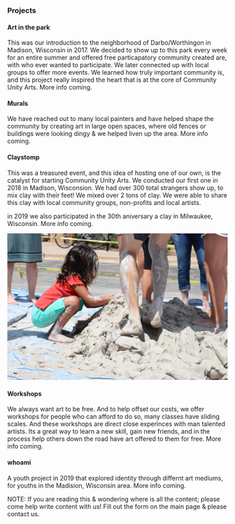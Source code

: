 ### Projects

#### Art in the park

This was our introduction to the neighborhood of Darbo/Worthingon in Madison, Wisconsin in 2017. We decided to show up to this park every week for an entire summer and offered free particapatory community created are, with who ever wanted to participate. We later connected up with local groups to offer more events. We learned how truly important community is, and this project really inspired the heart that is at the core of Community Unity Arts. More info coming.

#### Murals
We have reached out to many local painters and have helped shape the community by creating art in large open spaces, where old fences or buildings were looking dingy & we helped liven up the area. More info coming.

#### Claystomp
This was a treasured event, and this idea of hosting one of our own, is the catalyst for starting Community Unity Arts. We conducted our first one in 2018 in Madison, Wisconsion. We had over 300 total strangers show up, to mix clay with their feet! We mixed over 2 tons of clay. We were able to share this clay with local community groups, non-profits and local artists.

in 2019 we also participated in the 30th aniversary a clay in Milwaukee, Wisconsin. More info coming.

![claystommp](../../var/media/feet01.jpg?raw=true "claystomp")
<!-- ![claystomp](https://github.com/communityunityarts/community_unity_arts/blob/master/var/media/feet01.jpg?raw=true "claystomp") -->

#### Workshops

We always want art to be free. And to help offset our costs, we offer workshops for people who can afford to do so, many classes have sliding scales. And these workshops are direct close experinces with man talented artists. Its a great way to learn a new skill, gain new friends, and in the process help others down the road have art offered to them for free. More info coming.

#### whoami
A youth project in 2019 that explored identity through differnt art mediums, for youths in the Madision, Wisconsin area. More info coming.

NOTE: If you are reading this & wondering where is all the content; please come help write content with us! Fill out the form on the main page & please contact us. 